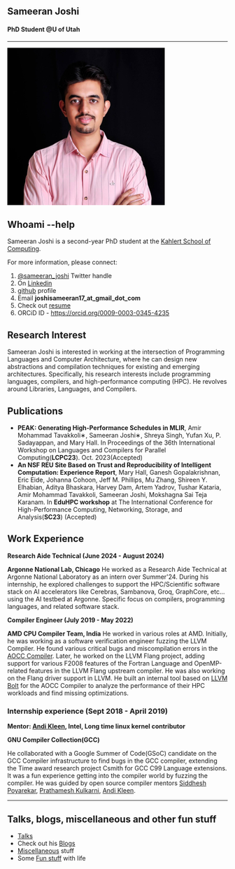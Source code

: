 ## **Sameeran Joshi**
#### **PhD Student @U of Utah**

---

![This is profile pic](/joshi01_30_30.jpg)

## **Whoami --help**

Sameeran Joshi is a second-year PhD student at the [Kahlert School of Computing](https://www.cs.utah.edu/). 

For more information, please connect:
1. [@sameeran_joshi](https://twitter.com/sameeran_joshi) Twitter handle
2. On [Linkedin](https://www.linkedin.com/in/sameeran-joshi-b8b1b9144)
3. [github](https://github.com/Sameeranjoshi) profile 
4. Email **joshisameeran17_at_gmail_dot_com**
5. Check out [resume](/sameeran_joshi_plain_text.pdf)
6. ORCiD ID - https://orcid.org/0009-0003-0345-4235

## **Research Interest**

Sameeran Joshi is interested in working at the intersection of Programming Languages and Computer Architecture, where he can design new abstractions and compilation techniques for existing and emerging architectures. Specifically, his research interests include programming languages, compilers, and high-performance computing (HPC). He revolves around Libraries, Languages, and Compilers.

## **Publications**

- **PEAK: Generating High-Performance Schedules in MLIR**, Amir Mohammad Tavakkoli∗, Sameeran Joshi∗, Shreya Singh, Yufan Xu, P. Sadayappan, and Mary Hall. In Proceedings of the 36th International Workshop on Languages and Compilers for Parallel Computing(**LCPC23**). Oct. 2023(Accepted)
- **An NSF REU Site Based on Trust and Reproducibility of Intelligent Computation: Experience Report**, Mary Hall, Ganesh Gopalakrishnan, Eric Eide, Johanna Cohoon, Jeff M. Phillips, Mu Zhang, Shireen Y. Elhabian, Aditya Bhaskara, Harvey Dam, Artem Yadrov, Tushar Kataria, Amir Mohammad Tavakkoli, Sameeran Joshi, Mokshagna Sai Teja Karanam. In **EduHPC workshop** at The International Conference for High-Performance Computing, Networking, Storage, and Analysis(**SC23**) (Accepted)


## **Work Experience**

**Research Aide Technical (June 2024 - August 2024)**

**Argonne National Lab, Chicago**
He worked as a Research Aide Technical at Argonne National Laboratory as an intern over Summer'24. During his internship, he explored challenges to support the HPC/Scientific software stack on AI accelerators like Cerebras, Sambanova, Groq, GraphCore, etc... using the AI testbed at Argonne. Specific focus on compilers, programming languages, and related software stack. 


**Compiler Engineer (July 2019 - May 2022)**

**AMD CPU Compiler Team, India**
He worked in various roles at AMD. Initially, he was working as a software verification engineer fuzzing the LLVM Compiler. He found various critical bugs and miscompilation errors in the [AOCC Compiler](https://developer.amd.com/amd-aocc/). Later, he worked on the LLVM Flang project, adding support for various F2008 features of the Fortran Language and OpenMP-related features in the LLVM Flang upstream compiler. He was also working on the Flang driver support in LLVM. He built an internal tool based on [LLVM Bolt](https://research.facebook.com/publications/bolt-a-practical-binary-optimizer-for-data-centers-and-beyond/) for the AOCC Compiler to analyze the performance of their HPC workloads and find missing optimizations.


### **Internship experience (Sept 2018 - April 2019)**

 **Mentor: [Andi Kleen](https://www.halobates.de/), Intel, Long time linux kernel contributor**

 **GNU Compiler Collection(GCC)**
 
He collaborated with a Google Summer of Code(GSoC) candidate on the GCC Compiler infrastructure to find bugs in the GCC compiler, extending the Time award research project Csmith for GCC C99 Language extensions. It was a fun experience getting into the compiler world by fuzzing the compiler. He was guided by open source compiler mentors [Siddhesh Poyarekar](https://siddhesh.in/pages/about-me.html), [Prathamesh Kulkarni](), [Andi Kleen](https://www.halobates.de/). 

___
## **Talks, blogs, miscellaneous and other fun stuff**

- [Talks](/talks.md)
- Check out his [Blogs](/blog.md)
- [Miscellaneous](/miscellaneous.md) stuff
- Some [Fun stuff](/fun_stuff.md) with life 
